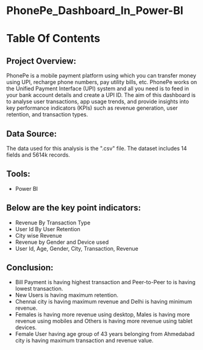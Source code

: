 # PhonePe_Dashboard_In_Power-BI

# Table Of Contents

## Project Overview:
PhonePe is a mobile payment platform using which you can transfer money using UPI, recharge phone numbers, pay utility bills, etc. PhonePe works on the Unified Payment Interface (UPI) system and all you need is to feed in your bank account details and create a UPI ID.
The aim of this dashboard is to analyse user transactions, app usage trends, and provide insights into key performance indicators (KPIs) such as revenue generation, user retention, and transaction types.

## Data Source:
The data used for this analysis is the ".csv" file. The dataset includes 14 fields and 5614k records.

## Tools:
- Power BI

## Below are the key point indicators:
- Revenue By Transaction Type
- User Id By User Retention
- City wise Revenue
- Revenue by Gender and Device used
- User Id, Age, Gender, City, Transaction, Revenue

## Conclusion:
- Bill Payment is having highest transaction and Peer-to-Peer to is having lowest transaction.
- New Users is having maximum retention.
- Chennai city is having maximum revenue and Delhi is having minimum revenue.
- Females is having more revenue using desktop, Males is having more revenue using mobiles and Others is having more revenue using tablet devices.
- Female User having age group of 43 years belonging from Ahmedabad city is having maximum transaction and revenue value.
